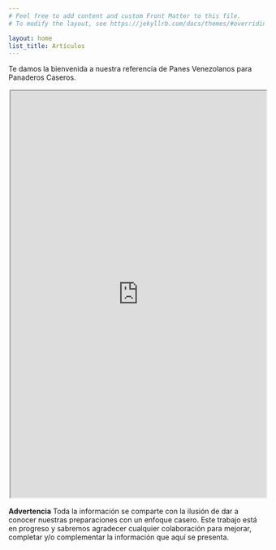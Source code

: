 ```yaml
---
# Feel free to add content and custom Front Matter to this file.
# To modify the layout, see https://jekyllrb.com/docs/themes/#overriding-theme-defaults

layout: home
list_title: Artículos
---
```


Te damos la bienvenida a nuestra referencia de Panes Venezolanos para Panaderos Caseros.

<iframe src="https://www.google.com/maps/d/embed?mid=1buGSEliAqisdW40ZYa1J0CtFn-VoDMaH&ehbc=2E312F" width="100%" height="800px" style="margin:2px;"></iframe>

**Advertencia** Toda la información se comparte con la ilusión de dar a conocer nuestras preparaciones con un enfoque casero. Este trabajo está en progreso y sabremos agradecer cualquier colaboración para mejorar, completar y/o complementar la información que aquí se presenta.
